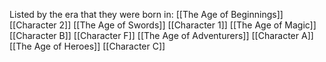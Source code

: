 Listed by the era that they were born in:
[[The Age of Beginnings]]
	[[Character 2]]
[[The Age of Swords]]
	[[Character 1]]
[[The Age of Magic]]
	[[Character B]]
	[[Character F]]
[[The Age of Adventurers]]
	[[Character A]]
[[The Age of Heroes]]
	[[Character C]]